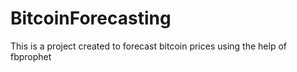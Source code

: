 # BitcoinForecasting
This is a project created to forecast bitcoin prices using the help of fbprophet
